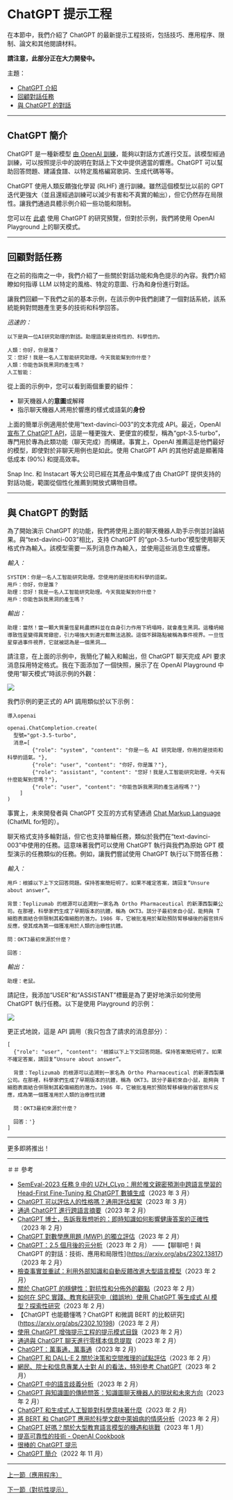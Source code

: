# ChatGPT 提示工程

在本節中，我們介紹了 ChatGPT 的最新提示工程技術，包括技巧、應用程序、限制、論文和其他閱讀材料。

**請注意，此部分正在大力開發中。**

主題：
- [ChatGPT 介紹](#chatgpt-介紹)
- [回顧對話任務](#reviewing-the-conversation-task)
- [與 ChatGPT 的對話](#conversations-with-chatgpt)

---
## ChatGPT 簡介

ChatGPT 是一種新模型 [由 OpenAI 訓練](https://openai.com/blog/chatgpt)，能夠以對話方式進行交互。該模型經過訓練，可以按照提示中的說明在對話上下文中提供適當的響應。ChatGPT 可以幫助回答問題、建議食譜、以特定風格編寫歌詞、生成代碼等等。

ChatGPT 使用人類反饋強化學習 (RLHF) 進行訓練。雖然這個模型比以前的 GPT 迭代更強大（並且還經過訓練可以減少有害和不真實的輸出），但它仍然存在局限性。讓我們通過具體示例介紹一些功能和限制。

您可以在 [此處](chat.openai.com) 使用 ChatGPT 的研究預覽，但對於示例，我們將使用 OpenAI Playground 上的聊天模式。

---
## 回顧對話任務

在之前的指南之一中，我們介紹了一些關於對話功能和角色提示的內容。我們介紹瞭如何指導 LLM 以特定的風格、特定的意圖、行為和身份進行對話。

讓我們回顧一下我們之前的基本示例，在該示例中我們創建了一個對話系統，該系統能夠對問題產生更多的技術和科學回答。

*迅速的：*
```
以下是與一位AI研究助理的對話。助理語氣是技術性的、科學性的。

人類：你好，你是誰？
艾：您好！我是一名人工智能研究助理。今天我能幫到你什麼？
人類：你能告訴我黑洞的產生嗎？
人工智能：
```

從上面的示例中，您可以看到兩個重要的組件：
- 聊天機器人的**意圖**或解釋
- 指示聊天機器人將用於響應的樣式或語氣的**身份**

上面的簡單示例適用於使用“text-davinci-003”的文本完成 API。最近，OpenAI [宣布了 ChatGPT API](https://openai.com/blog/introducing-chatgpt-and-whisper-apis)，這是一種更強大、更便宜的模型，稱為“gpt-3.5-turbo”，專門用於專為此類功能（聊天完成）而構建。事實上，OpenAI 推薦這是他們最好的模型，即使對於非聊天用例也是如此。使用 ChatGPT API 的其他好處是顯著降低成本 (90%) 和提高效率。

Snap Inc. 和 Instacart 等大公司已經在其產品中集成了由 ChatGPT 提供支持的對話功能，範圍從個性化推薦到開放式購物目標。

---
## 與 ChatGPT 的對話
為了開始演示 ChatGPT 的功能，我們將使用上面的聊天機器人助手示例並討論結果。與“text-davinci-003”相比，支持 ChatGPT 的“gpt-3.5-turbo”模型使用聊天格式作為輸入。該模型需要一系列消息作為輸入，並使用這些消息生成響應。

*輸入：*
```
SYSTEM：你是一名人工智能研究助理。您使用的是技術和科學的語氣。
用戶：你好，你是誰？
助理：您好！我是一名人工智能研究助理。今天我能幫到你什麼？
用戶：你能告訴我黑洞的產生嗎？
```

*輸出：*
```
助理：當然！當一顆大質量恆星耗盡燃料並在自身引力作用下坍塌時，就會產生黑洞。這種坍縮導致恆星變得異常緻密，引力場強大到連光都無法逃脫。這個不歸路點被稱為事件視界。一旦恆星穿過事件視界，它就被認為是一個黑洞……
```

請注意，在上面的示例中，我簡化了輸入和輸出，但 ChatGPT 聊天完成 API 要求消息採用特定格式。我在下面添加了一個快照，展示了在 OpenAI Playground 中使用“聊天模式”時該示例的外觀：

![](../img/chatgpt-1.png)

我們示例的更正式的 API 調用類似於以下示例：

```蟒蛇
導入openai

openai.ChatCompletion.create(
  型號="gpt-3.5-turbo",
  消息=[
        {"role": "system", "content": "你是一名 AI 研究助理，你用的是技術和科學的語氣。"},
        {"role": "user", "content": "你好，你是誰？"},
        {"role": "assistant", "content": "您好！我是人工智能研究助理，今天有什麼能幫到您嗎？"},
        {"role": "user", "content": "你能告訴我黑洞的產生過程嗎？"}
    ]
)
```
事實上，未來開發者與 ChatGPT 交互的方式有望通過 [Chat Markup Language](https://github.com/openai/openai-python/blob/main/chatml.md) (ChatML for短的）。

聊天格式支持多輪對話，但它也支持單輪任務，類似於我們在“text-davinci-003”中使用的任務。這意味著我們可以使用 ChatGPT 執行與我們為原始 GPT 模型演示的任務類似的任務。例如，讓我們嘗試使用 ChatGPT 執行以下問答任務：

*輸入：*
```
用戶：根據以下上下文回答問題。保持答案簡短明了。如果不確定答案，請回复“Unsure about answer”。

背景：Teplizumab 的根源可以追溯到一家名為 Ortho Pharmaceutical 的新澤西製藥公司。在那裡，科學家們生成了早期版本的抗體，稱為 OKT3。該分子最初來自小鼠，能夠與 T 細胞表面結合併限制其殺傷細胞的潛力。1986 年，它被批准用於幫助預防腎移植後的器官排斥反應，使其成為第一個獲准用於人類的治療性抗體。

問：OKT3最初來源於什麼？

回答：
```

*輸出：*
```
助理：老鼠。
```

請記住，我添加“USER”和“ASSISTANT”標籤是為了更好地演示如何使用 ChatGPT 執行任務。以下是使用 Playground 的示例：

![](../img/chatgpt-classic.png)

更正式地說，這是 API 調用（我只包含了請求的消息部分）：

```蟒蛇
[
  {"role": "user", "content": '根據以下上下文回答問題。保持答案簡短明了。如果不確定答案，請回复“Unsure about answer”。
  
  背景：Teplizumab 的根源可以追溯到一家名為 Ortho Pharmaceutical 的新澤西製藥公司。在那裡，科學家們生成了早期版本的抗體，稱為 OKT3。該分子最初來自小鼠，能夠與 T 細胞表面結合併限制其殺傷細胞的潛力。1986 年，它被批准用於預防腎移植後的器官排斥反應，成為第一個獲准用於人類的治療性抗體
  
  問：OKT3最初來源於什麼？
  
  回答：'}
]
```

---

更多即將推出！



---
＃＃ 參考

- [SemEval-2023 任務 9 中的 UZH_CLyp：用於推文親密預測中跨語言學習的 Head-First Fine-Tuning 和 ChatGPT 數據生成](https://arxiv.org/abs/2303.01194)（2023 年 3 月）
- [ChatGPT 可以評估人的性格嗎？通用評估框架](https://arxiv.org/abs/2303.01248)（2023 年 3 月）
- [通過 ChatGPT 進行跨語言摘要](https://arxiv.org/abs/2302.14229)（2023 年 2 月）
- [ChatGPT 博士，告訴我我想听的：即時知識如何影響健康答案的正確性](https://arxiv.org/abs/2302.13793)（2023 年 2 月）
- [ChatGPT 對數學應用題 (MWP) 的獨立評估](https://arxiv.org/abs/2302.13814)（2023 年 2 月）
- [ChatGPT：2.5 個月後的元分析](https://arxiv.org/abs/2302.13795)（2023 年 2 月）
——【聊聊吧！與 ChatGPT 的對話：技術、應用和局限性](https://arxiv.org/abs/2302.13817)（2023 年 2 月）
- [檢查事實並重試：利用外部知識和自動反饋改進大型語言模型](https://arxiv.org/abs/2302.12813)（2023 年 2 月）
- [關於 ChatGPT 的穩健性：對抗性和分佈外的觀點](https://arxiv.org/abs/2302.12095)（2023 年 2 月）
- [如何在 SPC 實踐、教育和研究中（錯誤地）使用 ChatGPT 等生成式 AI 模型？探索性研究](https://arxiv.org/abs/2302.10916)（2023 年 2 月）
- 【ChatGPT 也能聽懂嗎？ChatGPT 和微調 BERT 的比較研究](https://arxiv.org/abs/2302.10198)（2023 年 2 月）
- [使用 ChatGPT 增強提示工程的提示模式目錄](https://arxiv.org/abs/2302.11382)（2023 年 2 月）
- [通過與 ChatGPT 聊天進行零樣本信息提取](https://arxiv.org/abs/2302.10205)（2023 年 2 月）
- [ChatGPT：萬事通，萬事通](https://arxiv.org/abs/2302.10724)（2023 年 2 月）
- [ChatGPT 和 DALL-E 2 關於決策和空間推理的試點評估](https://arxiv.org/abs/2302.09068)（2023 年 2 月）
- [網民、院士和信息專業人士對 AI 的看法，特別參考 ChatGPT](https://arxiv.org/abs/2302.07136)（2023 年 2 月）
- [ChatGPT 中的語言歧義分析](https://arxiv.org/abs/2302.06426)（2023 年 2 月）
- [ChatGPT 與知識圖的傳統問答：知識圖聊天機器人的現狀和未來方向](https://arxiv.org/abs/2302.06466)（2023 年 2 月）
- [ChatGPT 和生成式人工智能對科學意味著什麼](https://www.nature.com/articles/d41586-023-00340-6)（2023 年 2 月）
- [將 BERT 和 ChatGPT 應用於科學文獻中萊姆病的情感分析](https://arxiv.org/abs/2302.06474)（2023 年 2 月）
- [ChatGPT 好嗎？關於大型教育語言模型的機遇和挑戰](https://www.edu.sot.tum.de/fileadmin/w00bed/hctl/_my_direct_uploads/ChatGPT_for_Good_.pdf)（2023 年 1 月）
- [提高可靠性的技術 - OpenAI Cookbook](https://github.com/openai/openai-cookbook/blob/main/techniques_to_improve_reliability.md)
- [很棒的 ChatGPT 提示](https://github.com/f/awesome-chatgpt-prompts)
- [ChatGPT 簡介](https://openai.com/blog/chatgpt)（2022 年 11 月）

---
[上一節（應用程序）](./prompts-applications.md)

[下一節（對抗性提示）](./prompts-adversarial.md)